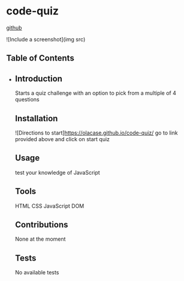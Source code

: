 # code-quiz

  [github](https://github.com/olacase/code-quiz)
  
  ![Include a screenshot](img src)
  ## Table of Contents
*
  ## Introduction
  Starts a quiz challenge with an option to pick from a multiple of 4 questions
  ## Installation
  ![Directions to start]https://olacase.github.io/code-quiz/
  go to link provided above and click on start quiz 
  ## Usage
  test your knowledge of JavaScript
  ## Tools
  HTML
  CSS
  JavaScript
  DOM 
  
  ## Contributions
  None at the moment
  ## Tests
  No available tests